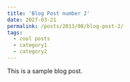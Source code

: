 ```yaml
---
title: 'Blog Post number 2'
date: 2027-03-21
permalink: /posts/2013/08/blog-post-2/
tags:
  - cool posts
  - category1
  - category2
---
```


This is a sample blog post.

<!-- 
Headings are cool
======

You can have many headings
======

Aren't headings cool?
------

-->